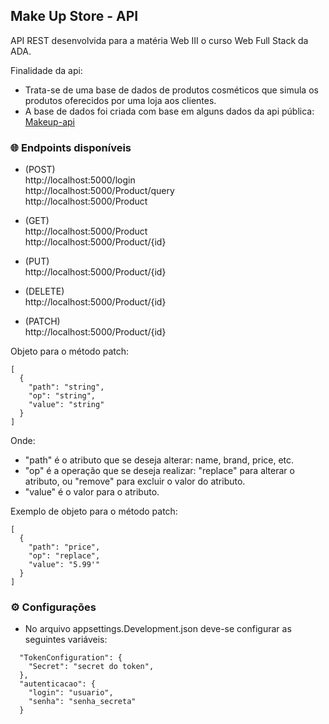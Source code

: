 ## Make Up Store - API

API REST desenvolvida para a matéria Web III o curso Web Full Stack da ADA.


Finalidade da api:

- Trata-se de uma base de dados de produtos cosméticos que simula os produtos oferecidos por uma loja aos clientes.
- A base de dados foi criada com base em alguns dados da api pública: [Makeup-api](https://makeup-api.herokuapp.com/)



### 🌐 Endpoints disponíveis

- (POST)      
http://localhost:5000/login  
http://localhost:5000/Product/query        
http://localhost:5000/Product  

- (GET)       
http://localhost:5000/Product           
http://localhost:5000/Product/{id}

- (PUT)       
http://localhost:5000/Product/{id}  

- (DELETE)    
http://localhost:5000/Product/{id}  
    
- (PATCH)     
http://localhost:5000/Product/{id}  

Objeto para o método patch:

```
[  
  {  
    "path": "string",     
    "op": "string",   
    "value": "string"  
  }   
]   

```
Onde:  

- "path" é o atributo que se deseja alterar: name, brand, price, etc.
- "op" é a operação que se deseja realizar: "replace" para alterar o atributo, ou "remove" para excluir o valor do atributo. 
- "value" é o valor para o atributo. 

Exemplo de objeto para o método patch:  

```
[  
  {  
    "path": "price",   
    "op": "replace",  
    "value": "5.99'"  
  }  
]  
```  



### ⚙ Configurações

- No arquivo appsettings.Development.json deve-se configurar as seguintes variáveis:  

```
  "TokenConfiguration": {  
    "Secret": "secret do token",   
  },  
  "autenticacao": {  
    "login": "usuario",  
    "senha": "senha_secreta"   
  }  
```

